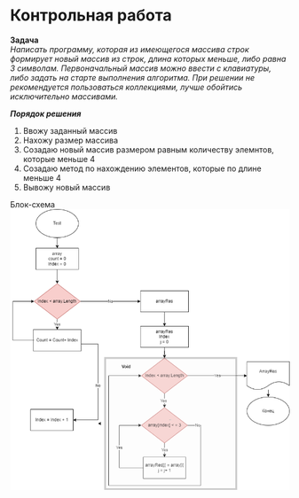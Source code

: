 # Контрольная работа  

**Задача**  
*Написать программу, которая из имеющегося массива строк формирует* 
*новый массив из строк, длина которых меньше, либо равна 3 символам.* 
*Первоначальный массив можно ввести с клавиатуры, либо задать на старте* 
*выполнения алгоритма. При решении не рекомендуется пользоваться коллекциями,*
*лучше обойтись исключительно массивами.*

***Порядок решения***  
1. Ввожу заданный массив  
2. Нахожу размер массива  
3. Созадаю новый массив размером равным количеству элемнтов, которые меньше 4  
4. Созадаю метод по нахождению элементов, которые по длине меньше 4  
5. Вывожу новый массив

Блок-схема 
![](Схема.jpg
)
